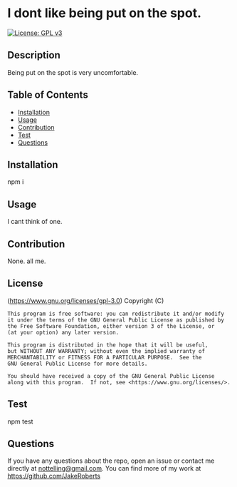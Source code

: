 # I dont like being put on the spot.
  [![License: GPL v3](https://img.shields.io/badge/License-GPLv3-blue.svg)](https://www.gnu.org/licenses/gpl-3.0)
  ## Description
  Being put on the spot is very uncomfortable.
  ## Table of Contents
  * [Installation](#Installation)
  * [Usage](#Usage)
  * [Contribution](#Contribution)
  * [Test](#Test)
  * [Questions](#Questions)
  ## Installation
  npm i
  ## Usage
  I cant think of one.
  ## Contribution
  None. all me.
  ## License
  (https://www.gnu.org/licenses/gpl-3.0)
  Copyright (C) <year>  <name of author>

    This program is free software: you can redistribute it and/or modify
    it under the terms of the GNU General Public License as published by
    the Free Software Foundation, either version 3 of the License, or
    (at your option) any later version.

    This program is distributed in the hope that it will be useful,
    but WITHOUT ANY WARRANTY; without even the implied warranty of
    MERCHANTABILITY or FITNESS FOR A PARTICULAR PURPOSE.  See the
    GNU General Public License for more details.

    You should have received a copy of the GNU General Public License
    along with this program.  If not, see <https://www.gnu.org/licenses/>.
  ## Test
  npm test
  ## Questions
  If you have any questions about the repo, open an issue or contact me directly at nottelling@gmail.com. You can find more of my work at https://github.com/JakeRoberts
